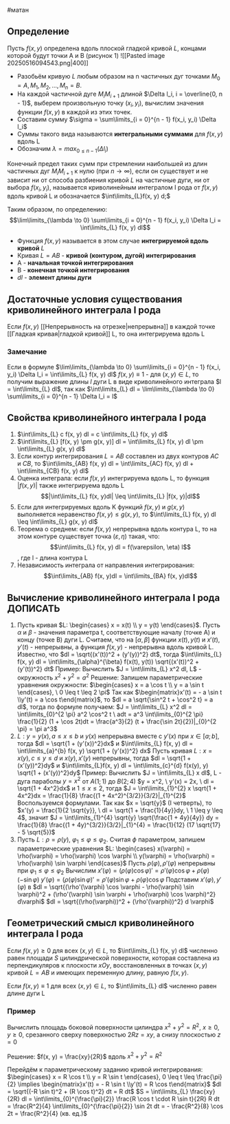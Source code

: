 #матан 
## Определение
Пусть $f(x, y)$ определена вдоль плоской гладкой кривой $L$, концами которой будут точки A и B (рисунок 1)
![[Pasted image 20250516094543.png|400]]
- Разобьём кривую $L$ любым образом на n частичных дуг точками $M_0 = A, M_1, M_2, \dots, M_n = B$. 
- На каждой частичной дуге $M_iM_{i + 1}$ длиной $\Delta l_i, i = \overline{0, n - 1}$, выберем произвольную точку $(x_i, y_i)$, вычислим значения функции $f(x, y)$ в каждой из этих точек. 
- Составим сумму $\sigma = \sum\limits_{i = 0}^{n - 1} f(x_i, y_i) \Delta l_i$
- Суммы такого вида называются **интегральными суммами** для $f(x, y)$ вдоль L
- Обозначим $\lambda = max_{0 \leq n - 1}(\Delta l_i)$

Конечный предел таких сумм при стремлении наибольшей из длин частичных дуг $M_{i}M_{i + 1}$ к нулю (при $n \to \infty$), если он существует и не зависит ни от способа разбиения кривой $L$ на частичные дуги, ни от выбора $f(x_i, y_i)$, называется криволинейным интегралом I рода от $f(x, y)$ вдоль кривой L и обозначается $\int\limits_{L}f(x, y) d;$

Таким образом, по определению: $$\lim\limits_{\lambda \to 0} \sum\limits_{i = 0}^{n - 1} f(x_i, y_i) \Delta l_i = \int\limits_{L} f(x, y) dl$$
- Функция $f(x, y)$ называется в этом случае **интегрируемой вдоль кривой** $L$
- Кривая $L = AB$ - **кривой (контуром, дугой) интегрирования**
- A - **начальная точкой интегрирования**
- B - **конечная точкой интегрирования**
- $dl$ - **элемент длины дуги**

## Достаточные условия существования криволинейного интеграла I рода
Если $f(x, y)$ [[Непрерывность на отрезке|непрерывна]] в каждой точке [[Гладкая кривая|гладкой кривой]] L, то она интегрируема вдоль L

### Замечание
Если в формуле $\lim\limits_{\lambda \to 0} \sum\limits_{i = 0}^{n - 1} f(x_i, y_i) \Delta l_i = \int\limits_{L} f(x, y) dl$
$f(x, y) \equiv 1$ - для $(x, y) \in L$, то получим выражение длины $l$ дуги L в виде криволинейного интеграла $l = \int\limits_{L} dl$, так как $\int\limits_{L} dl = \lim\limits_{\lambda \to 0} \sum\limits_{i = 0}^{n - 1} \Delta l_i = l$

## Свойства криволинейного интеграла I рода
1. $\int\limits_{L} c f(x, y) dl = c \int\limits_{L} f(x, y) dl$
2. $\int\limits_{L} [f(x, y) \pm g(x, y)] dl = \int\limits_{L} f(x, y) dl \pm \int\limits_{L} g(x, y) dl$
3. Если контур интегрирования $L = AB$ составлен из двух контуров $AC$ и $CB$, то $\int\limits_{AB} f(x, y) dl = \int\limits_{AC} f(x, y) dl + \int\limits_{CB} f(x, y) dl$
4. Оценка интеграла: если $f(x, y)$ интегрируема вдоль L, то функция $|f(x, y)|$ также интегрируема вдоль L $$|\int\limits_{L} f(x, y)dl| \leq \int\limits_{L} |f(x, y)|dl$$
5. Если для интегрируемых вдоль K функций $f(x, y)$ и $g(x, y)$ выполняется неравенство $f(x, y) \leq g(x, y)$, то $\int\limits_{L} f(x, y) dl \leq \int\limits_{L} g(x, y) dl$
6. Теорема о среднем: если $f(x, y)$ непрерывна вдоль контура L, то на этом контуре существует точка $(\varepsilon, \eta)$ такая, что: $$\int\limits_{L} f(x, y) dl = f(\varepsilon, \eta) l$$, где l - длина контура L
7. Независимость интеграла от направления интегрирования: $$\int\limits_{AB} f(x, y)dl = \int\limits_{BA} f(x, y)dl$$
## Вычисление криволинейного интеграла I рода ДОПИСАТЬ
1. Пусть кривая $L: \begin{cases} x = x(t) \\ y = y(t) \end{cases}$. Пусть $\alpha$ и $\beta$ - значения параметра t, соответствующие началу (точке А) и концу (точке B) дуги L. Считаем, что на $[\alpha, \beta]$ функции $x(t), y(t)$ и $x'(t), y'(t)$ - непрерывны, а функция $f(x, y)$ - непрерывна вдоль кривой L.
	Известно, что $dl = \sqrt{(x'(t))^2 + (y'(y))^2} dt$, тогда $\int\limits_{L} f(x, y) dl = \int\limits_{\alpha}^{\beta} f(x(t), y(t)) \sqrt{(x'(t))^2 + (y'(t))^2} dt$
	Пример:
	Вычислить $J = \int\limits_{L} x^2 dl, L$ - окружность $x^2 + y^2 = a^2$
	Решение: Запишем параметрические уравнения окружности: $\begin{cases} x = a \cos t \\ y = a \sin t \end{cases}, \ 0 \leq t \leq 2 \pi$
	Так как $\begin{matrix}x'(t) = - a \sin t \\y'(t) = a \cos t\end{matrix}$, то $dl = a \sqrt{\sin^2 t + \cos^2 t} = a dl$, тогда по формуле получаем: $J = \int\limits_{L} x^2 dl = \int\limits_{0}^{2 \pi} a^2 \cos^2 t \ adt = a^3 \int\limits_{0}^{2 \pi} \frac{1}{2} (1 + \cos 2t)dt = \frac{a^3}{2} (t + \frac{\sin 2t}{2})|_{0}^{2 \pi} = \pi a^3$
2. $L: y = y(x), a \leq x \leq b$ и $y(x)$ непрерывна вместе с $y'(x)$ при $x \in [a; b]$, тогда $dl = \sqrt{1 + (y'(x))^2}dx$ и $\int\limits_{L} f(x, y) dl = \int\limits_{a}^{b} f(x, y) \sqrt{1 + (y'(x))^2} dx$
	Пусть кривая $L: x = x(y), c \leq y \leq d$ и $x(y), x'(y)$ непрерывны, тогда $dl = \sqrt{1 + (x'(y))^2}dy$ и $\int\limits_{L}f(x, y) dl = \int\limits_{c}^{d} f(x(y), y) \sqrt{1 + (x'(y))^2}dy$
	Пример:
	Вычислить $J = \int\limits_{L} x dl$, L - дуга параболы $y = x^2$ от $A(1; 1)$ до $B(2; 4)$
	$y = x^2, \ y'(x) = 2x, \ dl = \sqrt{1 + 4x^2}dx$ и $1 \leq x \leq 2$, тогда $J = \int\limits_{1}^{2} x \sqrt{1 + 4x^2}dx = \frac{1}{8} \frac{(1 + 4x^2)^{3/2}}{3/2}|_{1}^{2}$
	Воспользуемся формулами. Так как $x = \sqrt{y}$ (I четверть), то $x'(y) = \frac{1}{2 \sqrt{y}}, \ dl = \sqrt{1 + \frac{1}{4y}}dy, \ 1 \leq y \leq 4$, значит
	$J = \int\limits_{1}^{4} \sqrt{y} \sqrt{\frac{1 + 4y}{4y}} dy = \frac{1}{8} \frac{(1 + 4y)^{3/2}}{3/2}|_{1}^{4} = \frac{1}{12} (17 \sqrt{17} - 5 \sqrt{5})$
3. Пусть $L: \rho = \rho(y), \ \varphi_1 \leq \varphi \leq \varphi_2$. Считая $\phi$ параметром, запишем параметрические уравнения $L: \begin{cases} x(\varphi) = \rho(\varphi) = \rho(\varphi) \cos \varphi \\ y(\varphi) = \rho(\varphi) = \rho(\varphi) \sin \varphi \end{cases}$
	Пусть $\rho(\varphi), \rho'(\varphi)$ непрерывны при $\varphi_1 \leq \varphi \leq \varphi_2$
	Вычислим 
	$x'(\varphi) = (\rho(\varphi) \cos \varphi)' = \rho'(\varphi) \cos \varphi + \rho(\varphi) (- \sin \varphi)$
	$y'(\varphi) = (\rho(\varphi) \sin \varphi)' = \rho'(\varphi) \sin \varphi + \rho(\varphi) \cos \varphi$
	Подставим $x'(\varphi), y'(\varphi)$ в $dl = \sqrt{(\rho'(\varphi) \cos \varphi - \rho(\varphi) \sin \varphi)^2 + (\rho'(\varphi) \sin \varphi + \rho(\varphi) \cos \varphi)^2} d\varphi$
	$dl = \sqrt{(\rho(\varphi))^2 + (\rho'(\varphi))^2} d \varphi$

## Геометрический смысл криволинейного интеграла I рода
Если $f(x, y) \geq 0$ для всех $(x, y) \in L$, то $\int\limits_{L} f(x, y) dl$ численно равен площади $S$ цилиндрической поверхности, которая составлена из перпендикуляров к плоскости $xOy$, восстановленных в точках $(x, y)$ кривой $L = AB$ и имеющих переменную длину, равную $f(x, y)$.

Если $f(x, y) \equiv 1$ для всех $(x, y) \in L$, то $\int\limits_{L} dl$ численно равен длине дуги L

### Пример
Вычислить площадь боковой поверхности цилиндра $x^2 + y^2 = R^2, \ x \geq 0, y \geq 0$, срезанного сверху поверхностью $2Rz = xy$, а снизу плоскостью $z = 0$

Решение:
$f(x, y) = \frac{xy}{2R}$ вдоль $x^2 + y^2 = R^2$

Перейдём к параметрическому заданию кривой интегрирования:
$\begin{cases} x = R \cos t \\ y = R \sin t \end{cases}, 0 \leq t \leq \frac{\pi}{2} \implies \begin{matrix}x'(t) = - R \sin t \\y'(t) = R \cos t\end{matrix}$
$dl = \sqrt{(-R \sin t)^2 + (R \cos t)^2} dt = R dt$
$S = \int\limits_{L} \frac{xy}{2R} dl = \int\limits_{0}^{\frac{\pi}{2}} \frac{R \cos t \cdot R \sin t}{2R} R dt = \frac{R^2}{4} \int\limits_{0}^{\frac{\pi}{2}} \sin 2t dt = - \frac{R^2}{8} \cos 2t = \frac{R^2}{4} (кв. ед.)$
